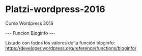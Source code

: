 # Platzi-wordpress-2016
Curso Wordpress 2016




--- Funcion Bloginfo ---

Listado con todos los valores de la función bloginfo:
https://developer.wordpress.org/reference/functions/bloginfo/
